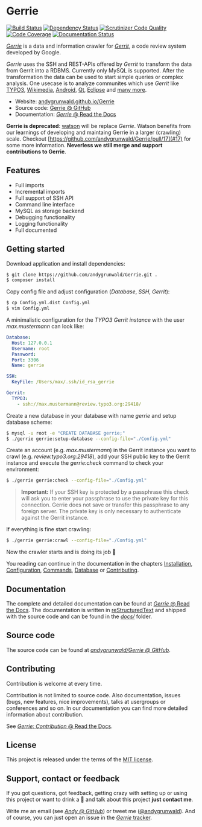 # Gerrie

[![Build Status](https://secure.travis-ci.org/andygrunwald/Gerrie.png)](http://travis-ci.org/andygrunwald/Gerrie)
[![Dependency Status](https://www.versioneye.com/user/projects/53554e47fe0d078a76000002/badge.png)](https://www.versioneye.com/user/projects/53554e47fe0d078a76000002)
[![Scrutinizer Code Quality](https://scrutinizer-ci.com/g/andygrunwald/Gerrie/badges/quality-score.png?s=8f10d347018a564f6dacc1b8a796f0150941691b)](https://scrutinizer-ci.com/g/andygrunwald/Gerrie/)
[![Code Coverage](https://scrutinizer-ci.com/g/andygrunwald/Gerrie/badges/coverage.png?s=ab1ccbb607ee2d00f97c32e87b7395ef5d6daa72)](https://scrutinizer-ci.com/g/andygrunwald/Gerrie/)
[![Documentation Status](https://readthedocs.org/projects/gerrie/badge/?version=latest)](https://readthedocs.org/projects/gerrie/?badge=latest)

*[Gerrie](https://andygrunwald.github.io/Gerrie/)* is a data and information crawler for *[Gerrit](https://code.google.com/p/gerrit/)*, a code review system developed by Google.

*Gerrie* uses the SSH and REST-APIs offered by *Gerrit* to transform the data from Gerrit into a RDBMS. Currently only MySQL is supported.
After the transformation the data can be used to start simple queries or complex analysis. One usecase is to analyze communites which use *Gerrit* like [TYPO3](https://review.typo3.org/), [Wikimedia](https://gerrit.wikimedia.org/), [Android](https://android-review.googlesource.com/), [Qt](https://codereview.qt-project.org/), [Eclipse](https://git.eclipse.org/r/) and [many more](http://en.wikipedia.org/wiki/Gerrit_(software)#Notable_users).

* Website: [andygrunwald.github.io/Gerrie](https://andygrunwald.github.io/Gerrie/)
* Source code: [Gerrie @ GitHub](https://github.com/andygrunwald/Gerrie)
* Documentation: [*Gerrie* @ Read the Docs](https://gerrie.readthedocs.org/en/latest/)

**Gerrie is deprecated**: [watson](https://github.com/andygrunwald/watson) will be replace *Gerrie*. Watson benefits from our learnings of developing and maintaing Gerrie in a larger (crawling) scale. Checkout [https://github.com/andygrunwald/Gerrie/pull/17](#17) for some more information.
**Neverless we still merge and support contributions to Gerrie**.

## Features

* Full imports
* Incremental imports
* Full support of SSH API
* Command line interface
* MySQL as storage backend
* Debugging functionality
* Logging functionality
* Full documented

## Getting started

Download application and install dependencies:
```bash
$ git clone https://github.com/andygrunwald/Gerrie.git .
$ composer install
```

Copy config file and adjust configuration (*Database*, *SSH*, *Gerrit*):
```bash
$ cp Config.yml.dist Config.yml
$ vim Config.yml
```

A minimalistic configuration for the *TYPO3 Gerrit instance* with the user *max.mustermann* can look like:
```yaml
Database:
  Host: 127.0.0.1
  Username: root
  Password:
  Port: 3306
  Name: gerrie

SSH:
  KeyFile: /Users/max/.ssh/id_rsa_gerrie

Gerrit:
  TYPO3:
    - ssh://max.mustermann@review.typo3.org:29418/
```

Create a new database in your database with name *gerrie* and setup database scheme:
```bash
$ mysql -u root -e "CREATE DATABASE gerrie;"
$ ./gerrie gerrie:setup-database --config-file="./Config.yml"
```

Create an account (e.g. *max.mustermann*) in the Gerrit instance you want to crawl (e.g. *review.typo3.org:29418*), add your SSH public key to the Gerrit instance and execute the *gerrie:check* command to check your environment:
```bash
$ ./gerrie gerrie:check --config-file="./Config.yml"
```

> **Important:**
If your SSH key is protected by a passphrase this check will ask you to enter your passphrase to use the private key for this connection.
Gerrie does not save or transfer this passphrase to any foreign server.
The private key is only necessary to authenticate against the Gerrit instance.

If everything is fine start crawling:
```bash
$ ./gerrie gerrie:crawl --config-file="./Config.yml"
```

Now the crawler starts and is doing its job :beer:

You reading can continue in the documentation in the chapters [Installation](https://gerrie.readthedocs.org/en/latest/installation/index.html), [Configuration](https://gerrie.readthedocs.org/en/latest/configuration/index.html), [Commands](https://gerrie.readthedocs.org/en/latest/commands/index.html), [Database](https://gerrie.readthedocs.org/en/latest/database/index.html) or [Contributing](https://gerrie.readthedocs.org/en/latest/contributing/index.html).

## Documentation

The complete and detailed documentation can be found at [*Gerrie* @ Read the Docs](https://gerrie.readthedocs.org/en/latest/).
The documentation is written in [reStructuredText](http://en.wikipedia.org/wiki/ReStructuredText) and shipped with the source code and can be found in the [*docs/*](https://github.com/andygrunwald/Gerrie/tree/master/docs) folder.

## Source code

The source code can be found at [*andygrunwald/Gerrie @ GitHub*](https://github.com/andygrunwald/Gerrie).

## Contributing

Contribution is welcome at every time.

Contribution is not limited to source code. Also documentation, issues (bugs, new features, nice improvements), talks at usergroups or conferences and so on.
In our documentation you can find more detailed information about contribution.

See [*Gerrie: Contribution* @ Read the Docs](http://gerrie.readthedocs.org/en/latest/contributing/).

## License

This project is released under the terms of the [MIT license](http://en.wikipedia.org/wiki/MIT_License).

## Support, contact or feedback

If you got questions, got feedback, getting crazy with setting up or using this project or want to drink a :beer: and talk about this project **just contact me**.

Write me an email (see [*Andy @ GitHub*](https://github.com/andygrunwald)) or tweet me ([@andygrunwald](http://twitter.com/andygrunwald)).
And of course, you can just open an issue in the [*Gerrie* tracker](https://github.com/andygrunwald/Gerrie/issues).